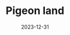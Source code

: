 ---
title: "Pigeon land"
collection: competition
permalink: /publication/competition-5
excerpt: 'This paper is about the number 3. The number 4 is left for future work.'
date: 2023-12-31
---